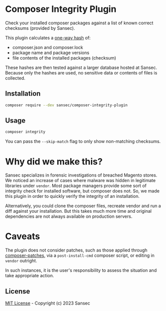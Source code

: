 # Composer Integrity Plugin

Check your installed composer packages against a list of known correct checksums (provided by Sansec).

This plugin calculates a [one-way hash](https://github.com/Cyan4973/xxHash) of:
- composer.json and composer.lock
- package name and package versions
- file contents of the installed packages (checksum)

These hashes are then tested against a larger database hosted at Sansec. Because only the hashes are used, no sensitive data or contents of files is collected.

## Installation

```bash
composer require --dev sansec/composer-integrity-plugin
```

## Usage

```bash
composer integrity
```

You can pass the `--skip-match` flag to only show non-matching checksums.

# Why did we make this?

Sansec specializes in forensic investigations of breached Magento stores. We noticed an increase of cases where malware was hidden in legitimate libraries under `vendor`. Most package managers provide some sort of integrity check for installed software, but composer does not. So, we made this plugin in order to quickly verify the integrity of an installation. 

Alternatively, you could clone the composer files, recreate vendor and run a diff against your installation. But this takes much more time and original dependencies are not always available on production servers. 

# Caveats

The plugin does not consider patches, such as those applied through [composer-patches](https://github.com/cweagans/composer-patches), via a `post-install-cmd` composer script, or editing in `vendor` outright.

In such instances, it is the user's responsibility to assess the situation and take appropriate action.

## License

[MIT License](./LICENSE) - Copyright (c) 2023 Sansec
